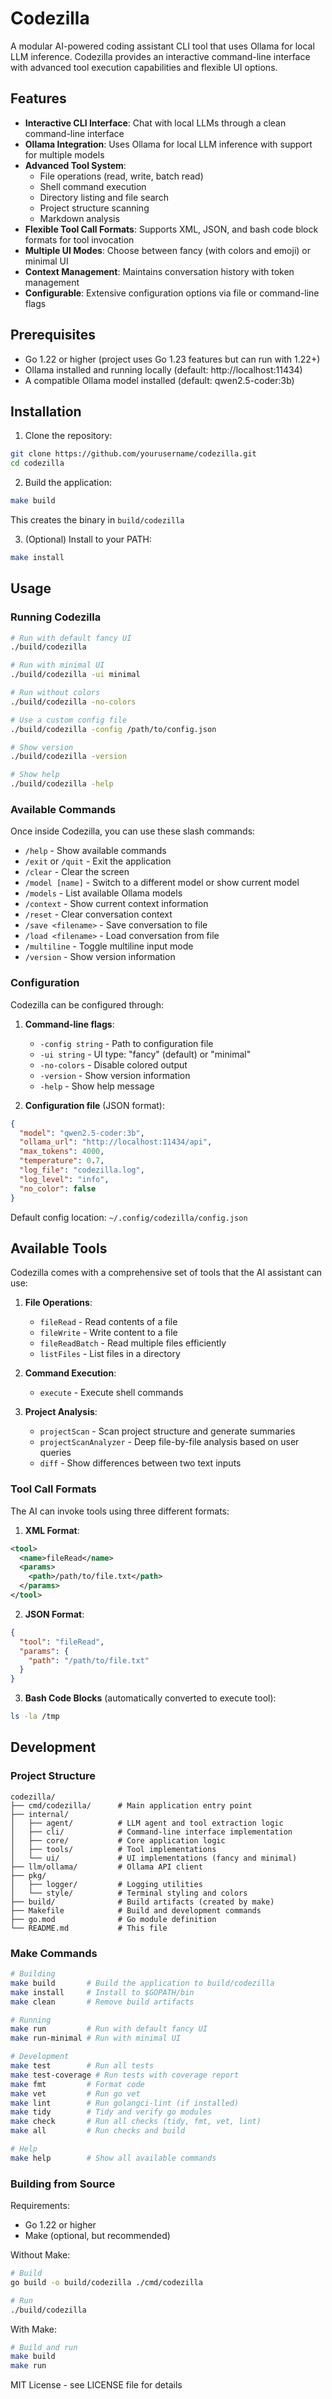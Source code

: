 # Codezilla

A modular AI-powered coding assistant CLI tool that uses Ollama for local LLM inference. Codezilla provides an interactive command-line interface with advanced tool execution capabilities and flexible UI options.

## Features

- **Interactive CLI Interface**: Chat with local LLMs through a clean command-line interface
- **Ollama Integration**: Uses Ollama for local LLM inference with support for multiple models
- **Advanced Tool System**: 
  - File operations (read, write, batch read)
  - Shell command execution
  - Directory listing and file search
  - Project structure scanning
  - Markdown analysis
- **Flexible Tool Call Formats**: Supports XML, JSON, and bash code block formats for tool invocation
- **Multiple UI Modes**: Choose between fancy (with colors and emoji) or minimal UI
- **Context Management**: Maintains conversation history with token management
- **Configurable**: Extensive configuration options via file or command-line flags

## Prerequisites

- Go 1.22 or higher (project uses Go 1.23 features but can run with 1.22+)
- Ollama installed and running locally (default: http://localhost:11434)
- A compatible Ollama model installed (default: qwen2.5-coder:3b)

## Installation

1. Clone the repository:
```bash
git clone https://github.com/yourusername/codezilla.git
cd codezilla
```

2. Build the application:
```bash
make build
```

This creates the binary in `build/codezilla`

3. (Optional) Install to your PATH:
```bash
make install
```

## Usage

### Running Codezilla

```bash
# Run with default fancy UI
./build/codezilla

# Run with minimal UI
./build/codezilla -ui minimal

# Run without colors
./build/codezilla -no-colors

# Use a custom config file
./build/codezilla -config /path/to/config.json

# Show version
./build/codezilla -version

# Show help
./build/codezilla -help
```

### Available Commands

Once inside Codezilla, you can use these slash commands:

- `/help` - Show available commands
- `/exit` or `/quit` - Exit the application
- `/clear` - Clear the screen
- `/model [name]` - Switch to a different model or show current model
- `/models` - List available Ollama models
- `/context` - Show current context information
- `/reset` - Clear conversation context
- `/save <filename>` - Save conversation to file
- `/load <filename>` - Load conversation from file
- `/multiline` - Toggle multiline input mode
- `/version` - Show version information

### Configuration

Codezilla can be configured through:

1. **Command-line flags**:
   - `-config string` - Path to configuration file
   - `-ui string` - UI type: "fancy" (default) or "minimal"
   - `-no-colors` - Disable colored output
   - `-version` - Show version information
   - `-help` - Show help message

2. **Configuration file** (JSON format):
```json
{
  "model": "qwen2.5-coder:3b",
  "ollama_url": "http://localhost:11434/api",
  "max_tokens": 4000,
  "temperature": 0.7,
  "log_file": "codezilla.log",
  "log_level": "info",
  "no_color": false
}
```

Default config location: `~/.config/codezilla/config.json`

## Available Tools

Codezilla comes with a comprehensive set of tools that the AI assistant can use:

1. **File Operations**:
   - `fileRead` - Read contents of a file
   - `fileWrite` - Write content to a file
   - `fileReadBatch` - Read multiple files efficiently
   - `listFiles` - List files in a directory

2. **Command Execution**:
   - `execute` - Execute shell commands

3. **Project Analysis**:
   - `projectScan` - Scan project structure and generate summaries
   - `projectScanAnalyzer` - Deep file-by-file analysis based on user queries
   - `diff` - Show differences between two text inputs

### Tool Call Formats

The AI can invoke tools using three different formats:

1. **XML Format**:
```xml
<tool>
  <name>fileRead</name>
  <params>
    <path>/path/to/file.txt</path>
  </params>
</tool>
```

2. **JSON Format**:
```json
{
  "tool": "fileRead",
  "params": {
    "path": "/path/to/file.txt"
  }
}
```

3. **Bash Code Blocks** (automatically converted to execute tool):
```bash
ls -la /tmp
```

## Development

### Project Structure

```
codezilla/
├── cmd/codezilla/      # Main application entry point
├── internal/
│   ├── agent/          # LLM agent and tool extraction logic
│   ├── cli/            # Command-line interface implementation
│   ├── core/           # Core application logic
│   ├── tools/          # Tool implementations
│   └── ui/             # UI implementations (fancy and minimal)
├── llm/ollama/         # Ollama API client
├── pkg/
│   ├── logger/         # Logging utilities
│   └── style/          # Terminal styling and colors
├── build/              # Build artifacts (created by make)
├── Makefile            # Build and development commands
├── go.mod              # Go module definition
└── README.md           # This file
```

### Make Commands

```bash
# Building
make build       # Build the application to build/codezilla
make install     # Install to $GOPATH/bin
make clean       # Remove build artifacts

# Running
make run         # Run with default fancy UI
make run-minimal # Run with minimal UI

# Development
make test        # Run all tests
make test-coverage # Run tests with coverage report
make fmt         # Format code
make vet         # Run go vet
make lint        # Run golangci-lint (if installed)
make tidy        # Tidy and verify go modules
make check       # Run all checks (tidy, fmt, vet, lint)
make all         # Run checks and build

# Help
make help        # Show all available commands
```

### Building from Source

Requirements:
- Go 1.22 or higher
- Make (optional, but recommended)

Without Make:
```bash
# Build
go build -o build/codezilla ./cmd/codezilla

# Run
./build/codezilla
```

With Make:
```bash
# Build and run
make build
make run
```

MIT License - see LICENSE file for details